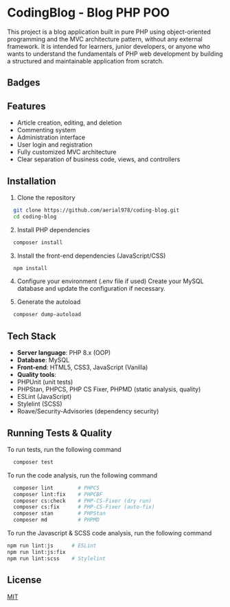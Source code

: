 # CodingBlog - Blog PHP POO

This project is a blog application built in pure PHP using object-oriented programming and the MVC architecture pattern, without any external framework.
It is intended for learners, junior developers, or anyone who wants to understand the fundamentals of PHP web development by building a structured and maintainable application from scratch.

## Badges


## Features

- Article creation, editing, and deletion
- Commenting system
- Administration interface
- User login and registration
- Fully customized MVC architecture
- Clear separation of business code, views, and controllers


## Installation

1. Clone the repository

```bash
  git clone https://github.com/aerial978/coding-blog.git
  cd coding-blog
```

2. Install PHP dependencies

```bash
  composer install
```

3. Install the front-end dependencies (JavaScript/CSS)

```bash
  npm install
```

4. Configure your environment (.env file if used)
Create your MySQL database and update the configuration if necessary.

5. Generate the autoload

```bash
  composer dump-autoload
```


## Tech Stack

- **Server language**: PHP 8.x (OOP)
- **Database**: MySQL
- **Front-end**: HTML5, CSS3, JavaScript (Vanilla)
- **Quality tools**:
- PHPUnit (unit tests)
- PHPStan, PHPCS, PHP CS Fixer, PHPMD (static analysis, quality)
- ESLint (JavaScript)
- Stylelint (SCSS)
- Roave/Security-Advisories (dependency security)


## Running Tests & Quality

To run tests, run the following command

```bash
  composer test
```

To run the code analysis, run the following command

```bash
  composer lint        # PHPCS
  composer lint:fix    # PHPCBF
  composer cs:check    # PHP-CS-Fixer (dry run)
  composer cs:fix      # PHP-CS-Fixer (auto-fix)
  composer stan        # PHPStan
  composer md          # PHPMD
```

To run the Javascript & SCSS code analysis, run the following command

```bash
npm run lint:js      # ESLint
npm run lint:js:fix
npm run lint:scss    # Stylelint
```

## License

[MIT](https://choosealicense.com/licenses/mit/)